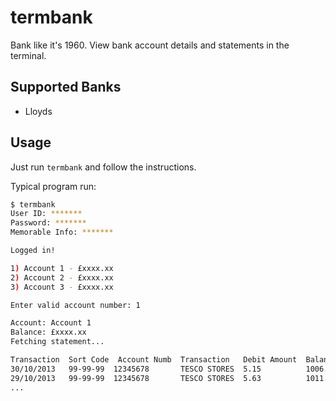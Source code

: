 # termbank

Bank like it's 1960. View bank account details and statements in the terminal.

## Supported Banks

* Lloyds

## Usage

Just run `termbank` and follow the instructions.

Typical program run:

```bash
$ termbank
User ID: *******
Password: *******
Memorable Info: *******

Logged in!

1) Account 1 - £xxxx.xx
2) Account 2 - £xxxx.xx
3) Account 3 - £xxxx.xx

Enter valid account number: 1

Account: Account 1
Balance: £xxxx.xx
Fetching statement...

Transaction  Sort Code  Account Numb  Transaction   Debit Amount  Balance
30/10/2013   99-99-99  12345678       TESCO STORES  5.15          1006.64
29/10/2013   99-99-99  12345678       TESCO STORES  5.63          1011.79
...
```